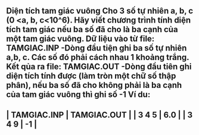 Diện tích tam giác vuông
Cho 3 số tự nhiên a, b, c (0 <a, b, c<10^6). 
Hãy viết chương trình tính diện tích tam giác nếu ba số đã cho là ba cạnh của một tam giác vuông.
Dữ liệu vào từ file: TAMGIAC.INP
-Dòng đầu tiện ghi ba số tự nhiên a,b, c. Các số đó phải cách nhau 1 khoảng trắng.
Kết qủa ra file: TAMGIAC.OUT
-Dòng đầu tiên ghi diện tích tính được (làm tròn một chữ số thập phân), nếu ba số đã cho không phải là ba cạnh của tam giác vuông thì ghi số -1
Ví du:
-----------------------------------------------
| TAMGIAC.INP       | TAMGIAC.OUT             |
| 3 4 5             | 6.0                     |
| 3 4 9             | -1                      |
-----------------------------------------------